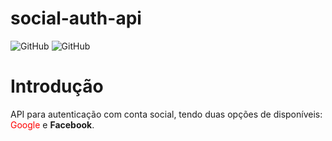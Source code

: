 # social-auth-api
![GitHub](https://img.shields.io/badge/filipewelton-social--auth--api-red)
![GitHub](https://img.shields.io/github/license/filipewelton/social-auth-api?style=flat-square)

<h1>Introdução</h1>
API para autenticação com conta social, tendo duas opções de disponíveis: <font color="red">Google</font> e <b color="blue">Facebook</b>.
